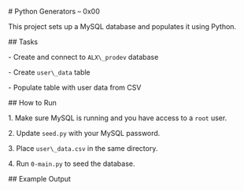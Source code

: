 \# Python Generators – 0x00



This project sets up a MySQL database and populates it using Python.



\## Tasks



\- Create and connect to `ALX\_prodev` database

\- Create `user\_data` table

\- Populate table with user data from CSV



\## How to Run



1\. Make sure MySQL is running and you have access to a `root` user.

2\. Update `seed.py` with your MySQL password.

3\. Place `user\_data.csv` in the same directory.

4\. Run `0-main.py` to seed the database.



\## Example Output





